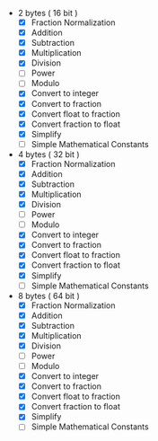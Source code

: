  - 2 bytes ( 16 bit )
     - [x] Fraction Normalization
     - [x] Addition
     - [x] Subtraction
     - [x] Multiplication
     - [x] Division
     - [ ] Power
     - [ ] Modulo
     - [x] Convert to integer
     - [x] Convert to fraction
     - [x] Convert float to fraction
     - [x] Convert fraction to float
     - [x] Simplify
     - [ ] Simple Mathematical Constants
 - 4 bytes ( 32 bit )
     - [x] Fraction Normalization
     - [x] Addition
     - [x] Subtraction
     - [x] Multiplication
     - [x] Division
     - [ ] Power
     - [ ] Modulo
     - [x] Convert to integer
     - [x] Convert to fraction
     - [x] Convert float to fraction
     - [x] Convert fraction to float
     - [x] Simplify
     - [ ] Simple Mathematical Constants
 - 8 bytes ( 64 bit )
     - [x] Fraction Normalization
     - [x] Addition
     - [x] Subtraction
     - [x] Multiplication
     - [x] Division
     - [ ] Power
     - [ ] Modulo
     - [x] Convert to integer
     - [x] Convert to fraction
     - [x] Convert float to fraction
     - [x] Convert fraction to float
     - [x] Simplify
     - [ ] Simple Mathematical Constants
